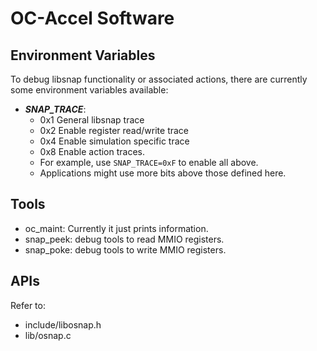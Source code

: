 # OC-Accel Software

## Environment Variables

To debug libsnap functionality or associated actions, there are currently some environment variables available:

- ***SNAP_TRACE***: 
    - 0x1 General libsnap trace
    - 0x2 Enable register read/write trace
    - 0x4 Enable simulation specific trace
    - 0x8 Enable action traces. 
    - For example, use `SNAP_TRACE=0xF` to enable all above.
    - Applications might use more bits above those defined here.


## Tools
* oc_maint: Currently it just prints information. 
* snap_peek: debug tools to read MMIO registers.
* snap_poke: debug tools to write MMIO registers.


## APIs

Refer to: 

* include/libosnap.h
* lib/osnap.c
